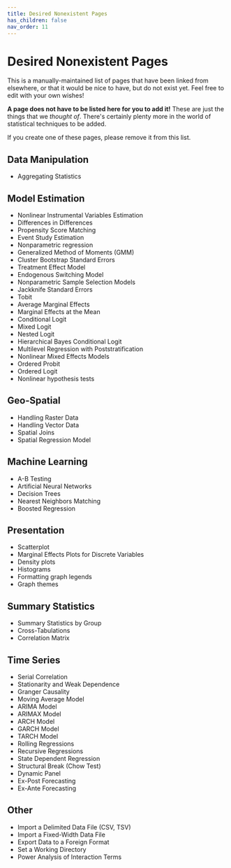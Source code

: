 ```yaml
---
title: Desired Nonexistent Pages
has_children: false
nav_order: 11
---
```


# Desired Nonexistent Pages

This is a manually-maintained list of pages that have been linked from elsewhere, or that it would be nice to have, but do not exist yet. Feel free to edit with your own wishes!

**A page does not have to be listed here for you to add it!** These are just the things that we *thought of*. There's certainly plenty more in the world of statistical techniques to be added.

If you create one of these pages, please remove it from this list.

## Data Manipulation

* Aggregating Statistics

## Model Estimation

* Nonlinear Instrumental Variables Estimation
* Differences in Differences
* Propensity Score Matching
* Event Study Estimation
* Nonparametric regression
* Generalized Method of Moments (GMM)
* Cluster Bootstrap Standard Errors
* Treatment Effect Model
* Endogenous Switching Model
* Nonparametric Sample Selection Models
* Jackknife Standard Errors
* Tobit
* Average Marginal Effects
* Marginal Effects at the Mean
* Conditional Logit
* Mixed Logit
* Nested Logit
* Hierarchical Bayes Conditional Logit
* Multilevel Regression with Poststratification
* Nonlinear Mixed Effects Models
* Ordered Probit
* Ordered Logit
* Nonlinear hypothesis tests

## Geo-Spatial

* Handling Raster Data
* Handling Vector Data
* Spatial Joins
* Spatial Regression Model


## Machine Learning 

* A-B Testing
* Artificial Neural Networks
* Decision Trees
* Nearest Neighbors Matching
* Boosted Regression

## Presentation

* Scatterplot
* Marginal Effects Plots for Discrete Variables
* Density plots
* Histograms
* Formatting graph legends
* Graph themes

## Summary Statistics

* Summary Statistics by Group
* Cross-Tabulations
* Correlation Matrix

## Time Series

* Serial Correlation
* Stationarity and Weak Dependence
* Granger Causality
* Moving Average Model
* ARIMA Model 
* ARIMAX Model
* ARCH Model
* GARCH Model
* TARCH Model
* Rolling Regressions
* Recursive Regressions
* State Dependent Regression
* Structural Break (Chow Test)
* Dynamic Panel
* Ex-Post Forecasting
* Ex-Ante Forecasting

## Other

* Import a Delimited Data File (CSV, TSV)
* Import a Fixed-Width Data File
* Export Data to a Foreign Format
* Set a Working Directory
* Power Analysis of Interaction Terms
